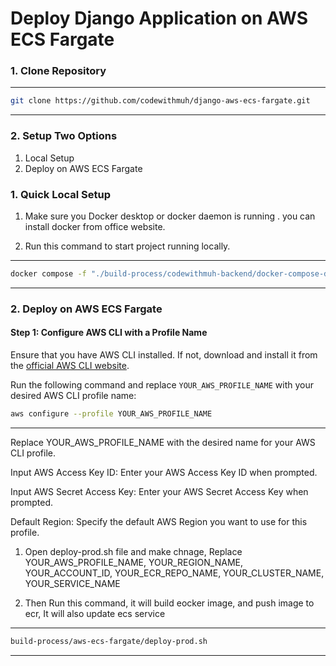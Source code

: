 # Deploy Django Application on AWS ECS Fargate


### 1. Clone Repository 

----
  ```sh
  git clone https://github.com/codewithmuh/django-aws-ecs-fargate.git

  ```
----  


### 2.  Setup  Two Options
1. Local Setup
2. Deploy on AWS ECS Fargate

### 1.  Quick Local Setup

1. Make sure you Docker desktop or docker daemon is running . 
you can install docker from office website.

2.  Run this command to start project running locally.
----
  ```sh
  docker compose -f "./build-process/codewithmuh-backend/docker-compose-django-backend.yml" up -d --build

  ```
----
### 2.  Deploy on AWS ECS Fargate

#### Step 1: Configure AWS CLI with a Profile Name

Ensure that you have AWS CLI installed. If not, download and install it from the [official AWS CLI website](https://aws.amazon.com/cli/).

Run the following command and replace `YOUR_AWS_PROFILE_NAME` with your desired AWS CLI profile name:

```sh
aws configure --profile YOUR_AWS_PROFILE_NAME

```
----

Replace YOUR_AWS_PROFILE_NAME with the desired name for your AWS CLI profile.

Input AWS Access Key ID: Enter your AWS Access Key ID when prompted.

Input AWS Secret Access Key: Enter your AWS Secret Access Key when prompted.

Default Region: Specify the default AWS Region you want to use for this profile.




1. Open deploy-prod.sh file and make chnage,
 Replace YOUR_AWS_PROFILE_NAME, YOUR_REGION_NAME, YOUR_ACCOUNT_ID, YOUR_ECR_REPO_NAME, YOUR_CLUSTER_NAME, YOUR_SERVICE_NAME


2. Then Run this command, it will build eocker image, and push image to ecr, It will also update ecs service

----

  ```sh
build-process/aws-ecs-fargate/deploy-prod.sh

  ```
----